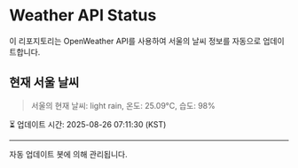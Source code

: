 
# Weather API Status

이 리포지토리는 OpenWeather API를 사용하여 서울의 날씨 정보를 자동으로 업데이트합니다.

## 현재 서울 날씨
> 서울의 현재 날씨: light rain, 온도: 25.09°C, 습도: 98%

⏳ 업데이트 시간: 2025-08-26 07:11:30 (KST)

---
자동 업데이트 봇에 의해 관리됩니다.
